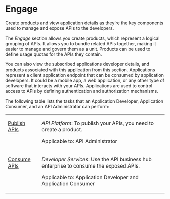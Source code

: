 <!-- loio10368454938c4dda91675172517e2e01 -->

# Engage

Create products and view application details as they’re the key components used to manage and expose APIs to the developers.

The *Engage* section allows you create products, which represent a logical grouping of APIs. It allows you to bundle related APIs together, making it easier to manage and govern them as a unit. Products can be used to define usage quotas for the APIs they contain.

You can also view the subscribed applications developer details, and products associated with this application from this section. Applications represent a client application endpoint that can be consumed by application developers. It could be a mobile app, a web application, or any other type of software that interacts with your APIs. Applications are used to control access to APIs by defining authentication and authorization mechanisms.

The following table lists the tasks that an Application Developer, Application Consumer, and an API Administrator can perform:


<table>
<tr>
<td valign="top">

[Publish APIs](publish-apis-75a4a11.md) 

</td>
<td valign="top">

*API Platform*: To publish your APIs, you need to create a product.

Applicable to: API Administrator

</td>
</tr>
<tr>
<td valign="top">

[Consume APIs](consume-apis-ea561e4.md) 

</td>
<td valign="top">

*Developer Services*: Use the API business hub enterprise to consume the exposed APIs.

Applicable to: Application Developer and Application Consumer

</td>
</tr>
</table>

